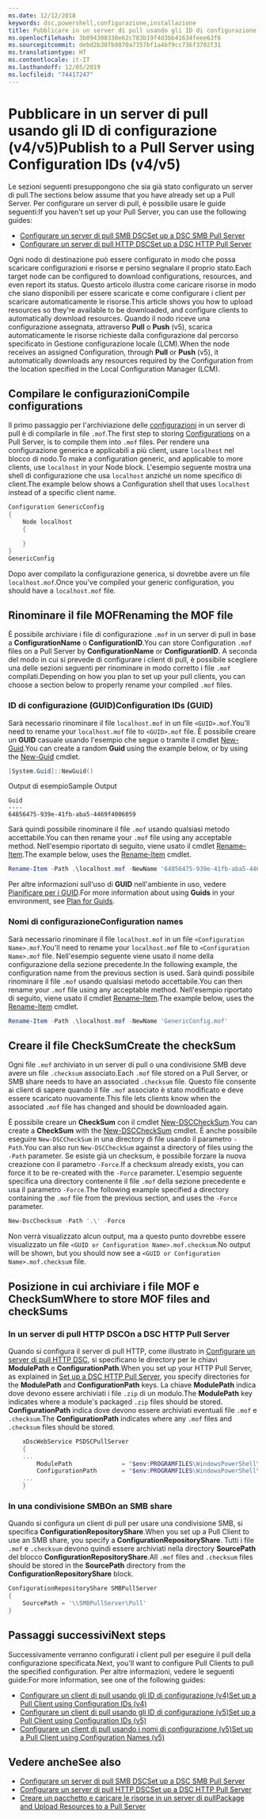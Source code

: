 ```yaml
---
ms.date: 12/12/2018
keywords: dsc,powershell,configurazione,installazione
title: Pubblicare in un server di pull usando gli ID di configurazione (v4/v5)
ms.openlocfilehash: 3b094308338e62c783b19f4d3bb41634feee63f6
ms.sourcegitcommit: debd2b38fb8070a7357bf1a4bf9cc736f3702f31
ms.translationtype: HT
ms.contentlocale: it-IT
ms.lasthandoff: 12/05/2019
ms.locfileid: "74417247"
---
```

# <a name="publish-to-a-pull-server-using-configuration-ids-v4v5"></a><span data-ttu-id="21999-103">Pubblicare in un server di pull usando gli ID di configurazione (v4/v5)</span><span class="sxs-lookup"><span data-stu-id="21999-103">Publish to a Pull Server using Configuration IDs (v4/v5)</span></span>

<span data-ttu-id="21999-104">Le sezioni seguenti presuppongono che sia già stato configurato un server di pull.</span><span class="sxs-lookup"><span data-stu-id="21999-104">The sections below assume that you have already set up a Pull Server.</span></span> <span data-ttu-id="21999-105">Per configurare un server di pull, è possibile usare le guide seguenti:</span><span class="sxs-lookup"><span data-stu-id="21999-105">If you haven't set up your Pull Server, you can use the following guides:</span></span>

- [<span data-ttu-id="21999-106">Configurare un server di pull SMB DSC</span><span class="sxs-lookup"><span data-stu-id="21999-106">Set up a DSC SMB Pull Server</span></span>](pullServerSmb.md)
- [<span data-ttu-id="21999-107">Configurare un server di pull HTTP DSC</span><span class="sxs-lookup"><span data-stu-id="21999-107">Set up a DSC HTTP Pull Server</span></span>](pullServer.md)

<span data-ttu-id="21999-108">Ogni nodo di destinazione può essere configurato in modo che possa scaricare configurazioni e risorse e persino segnalare il proprio stato.</span><span class="sxs-lookup"><span data-stu-id="21999-108">Each target node can be configured to download configurations, resources, and even report its status.</span></span> <span data-ttu-id="21999-109">Questo articolo illustra come caricare risorse in modo che siano disponibili per essere scaricate e come configurare i client per scaricare automaticamente le risorse.</span><span class="sxs-lookup"><span data-stu-id="21999-109">This article shows you how to upload resources so they're available to be downloaded, and configure clients to automatically download resources.</span></span> <span data-ttu-id="21999-110">Quando il nodo riceve una configurazione assegnata, attraverso **Pull** o **Push** (v5), scarica automaticamente le risorse richieste dalla configurazione dal percorso specificato in Gestione configurazione locale (LCM).</span><span class="sxs-lookup"><span data-stu-id="21999-110">When the node receives an assigned Configuration, through **Pull** or **Push** (v5), it automatically downloads any resources required by the Configuration from the location specified in the Local Configuration Manager (LCM).</span></span>

## <a name="compile-configurations"></a><span data-ttu-id="21999-111">Compilare le configurazioni</span><span class="sxs-lookup"><span data-stu-id="21999-111">Compile configurations</span></span>

<span data-ttu-id="21999-112">Il primo passaggio per l'archiviazione delle [configurazioni](../configurations/configurations.md) in un server di pull è di compilarle in file `.mof`.</span><span class="sxs-lookup"><span data-stu-id="21999-112">The first step to storing [Configurations](../configurations/configurations.md) on a Pull Server, is to compile them into `.mof` files.</span></span> <span data-ttu-id="21999-113">Per rendere una configurazione generica e applicabili a più client, usare `localhost` nel blocco di nodo.</span><span class="sxs-lookup"><span data-stu-id="21999-113">To make a configuration generic, and applicable to more clients, use `localhost` in your Node block.</span></span> <span data-ttu-id="21999-114">L'esempio seguente mostra una shell di configurazione che usa `localhost` anziché un nome specifico di client.</span><span class="sxs-lookup"><span data-stu-id="21999-114">The example below shows a Configuration shell that uses `localhost` instead of a specific client name.</span></span>

```powershell
Configuration GenericConfig
{
    Node localhost
    {

    }
}
GenericConfig
```

<span data-ttu-id="21999-115">Dopo aver compilato la configurazione generica, si dovrebbe avere un file `localhost.mof`.</span><span class="sxs-lookup"><span data-stu-id="21999-115">Once you've compiled your generic configuration, you should have a `localhost.mof` file.</span></span>

## <a name="renaming-the-mof-file"></a><span data-ttu-id="21999-116">Rinominare il file MOF</span><span class="sxs-lookup"><span data-stu-id="21999-116">Renaming the MOF file</span></span>

<span data-ttu-id="21999-117">È possibile archiviare i file di configurazione `.mof` in un server di pull in base a **ConfigurationName** o **ConfigurationID**.</span><span class="sxs-lookup"><span data-stu-id="21999-117">You can store Configuration `.mof` files on a Pull Server by **ConfigurationName** or **ConfigurationID**.</span></span> <span data-ttu-id="21999-118">A seconda del modo in cui si prevede di configurare i client di pull, è possibile scegliere una delle sezioni seguenti per rinominare in modo corretto i file `.mof` compilati.</span><span class="sxs-lookup"><span data-stu-id="21999-118">Depending on how you plan to set up your pull clients, you can choose a section below to properly rename your compiled `.mof` files.</span></span>

### <a name="configuration-ids-guid"></a><span data-ttu-id="21999-119">ID di configurazione (GUID)</span><span class="sxs-lookup"><span data-stu-id="21999-119">Configuration IDs (GUID)</span></span>

<span data-ttu-id="21999-120">Sarà necessario rinominare il file `localhost.mof` in un file `<GUID>.mof`.</span><span class="sxs-lookup"><span data-stu-id="21999-120">You'll need to rename your `localhost.mof` file to `<GUID>.mof` file.</span></span> <span data-ttu-id="21999-121">È possibile creare un **GUID** casuale usando l'esempio che segue o tramite il cmdlet [New-Guid](/powershell/module/microsoft.powershell.utility/new-guid).</span><span class="sxs-lookup"><span data-stu-id="21999-121">You can create a random **Guid** using the example below, or by using the [New-Guid](/powershell/module/microsoft.powershell.utility/new-guid) cmdlet.</span></span>

```powershell
[System.Guid]::NewGuid()
```

<span data-ttu-id="21999-122">Output di esempio</span><span class="sxs-lookup"><span data-stu-id="21999-122">Sample Output</span></span>

```Output
Guid
----
64856475-939e-41fb-aba5-4469f4006059
```

<span data-ttu-id="21999-123">Sarà quindi possibile rinominare il file `.mof` usando qualsiasi metodo accettabile.</span><span class="sxs-lookup"><span data-stu-id="21999-123">You can then rename your `.mof` file using any acceptable method.</span></span> <span data-ttu-id="21999-124">Nell'esempio riportato di seguito, viene usato il cmdlet [Rename-Item](/powershell/module/microsoft.powershell.management/rename-item).</span><span class="sxs-lookup"><span data-stu-id="21999-124">The example below, uses the [Rename-Item](/powershell/module/microsoft.powershell.management/rename-item) cmdlet.</span></span>

```powershell
Rename-Item -Path .\localhost.mof -NewName '64856475-939e-41fb-aba5-4469f4006059.mof'
```

<span data-ttu-id="21999-125">Per altre informazioni sull'uso di **GUID** nell'ambiente in uso, vedere [Pianificare per i GUID](/powershell/scripting/dsc/secureserver#guids).</span><span class="sxs-lookup"><span data-stu-id="21999-125">For more information about using **Guids** in your environment, see [Plan for Guids](/powershell/scripting/dsc/secureserver#guids).</span></span>

### <a name="configuration-names"></a><span data-ttu-id="21999-126">Nomi di configurazione</span><span class="sxs-lookup"><span data-stu-id="21999-126">Configuration names</span></span>

<span data-ttu-id="21999-127">Sarà necessario rinominare il file `localhost.mof` in un file `<Configuration Name>.mof`.</span><span class="sxs-lookup"><span data-stu-id="21999-127">You'll need to rename your `localhost.mof` file to `<Configuration Name>.mof` file.</span></span> <span data-ttu-id="21999-128">Nell'esempio seguente viene usato il nome della configurazione della sezione precedente.</span><span class="sxs-lookup"><span data-stu-id="21999-128">In the following example, the configuration name from the previous section is used.</span></span> <span data-ttu-id="21999-129">Sarà quindi possibile rinominare il file `.mof` usando qualsiasi metodo accettabile.</span><span class="sxs-lookup"><span data-stu-id="21999-129">You can then rename your `.mof` file using any acceptable method.</span></span> <span data-ttu-id="21999-130">Nell'esempio riportato di seguito, viene usato il cmdlet [Rename-Item](/powershell/module/microsoft.powershell.management/rename-item).</span><span class="sxs-lookup"><span data-stu-id="21999-130">The example below, uses the [Rename-Item](/powershell/module/microsoft.powershell.management/rename-item) cmdlet.</span></span>

```powershell
Rename-Item -Path .\localhost.mof -NewName 'GenericConfig.mof'
```

## <a name="create-the-checksum"></a><span data-ttu-id="21999-131">Creare il file CheckSum</span><span class="sxs-lookup"><span data-stu-id="21999-131">Create the checkSum</span></span>

<span data-ttu-id="21999-132">Ogni file `.mof` archiviato in un server di pull o una condivisione SMB deve avere un file `.checksum` associato.</span><span class="sxs-lookup"><span data-stu-id="21999-132">Each `.mof` file stored on a Pull Server, or SMB share needs to have an associated `.checksum` file.</span></span>
<span data-ttu-id="21999-133">Questo file consente ai client di sapere quando il file `.mof` associato è stato modificato e deve essere scaricato nuovamente.</span><span class="sxs-lookup"><span data-stu-id="21999-133">This file lets clients know when the associated `.mof` file has changed and should be downloaded again.</span></span>

<span data-ttu-id="21999-134">È possibile creare un **CheckSum** con il cmdlet [New-DSCCheckSum](/powershell/module/psdesiredstateconfiguration/new-dscchecksum).</span><span class="sxs-lookup"><span data-stu-id="21999-134">You can create a **CheckSum** with the [New-DSCCheckSum](/powershell/module/psdesiredstateconfiguration/new-dscchecksum) cmdlet.</span></span> <span data-ttu-id="21999-135">È anche possibile eseguire `New-DSCCheckSum` in una directory di file usando il parametro `-Path`.</span><span class="sxs-lookup"><span data-stu-id="21999-135">You can also run `New-DSCCheckSum` against a directory of files using the `-Path` parameter.</span></span>
<span data-ttu-id="21999-136">Se esiste già un checksum, è possibile forzare la nuova creazione con il parametro `-Force`.</span><span class="sxs-lookup"><span data-stu-id="21999-136">If a checksum already exists, you can force it to be re-created with the `-Force` parameter.</span></span> <span data-ttu-id="21999-137">L'esempio seguente specifica una directory contenente il file `.mof` della sezione precedente e usa il parametro `-Force`.</span><span class="sxs-lookup"><span data-stu-id="21999-137">The following example specified a directory containing the `.mof` file from the previous section, and uses the `-Force` parameter.</span></span>

```powershell
New-DscChecksum -Path '.\' -Force
```

<span data-ttu-id="21999-138">Non verrà visualizzato alcun output, ma a questo punto dovrebbe essere visualizzato un file `<GUID or Configuration Name>.mof.checksum`.</span><span class="sxs-lookup"><span data-stu-id="21999-138">No output will be shown, but you should now see a `<GUID or Configuration Name>.mof.checksum` file.</span></span>

## <a name="where-to-store-mof-files-and-checksums"></a><span data-ttu-id="21999-139">Posizione in cui archiviare i file MOF e CheckSum</span><span class="sxs-lookup"><span data-stu-id="21999-139">Where to store MOF files and checkSums</span></span>

### <a name="on-a-dsc-http-pull-server"></a><span data-ttu-id="21999-140">In un server di pull HTTP DSC</span><span class="sxs-lookup"><span data-stu-id="21999-140">On a DSC HTTP Pull Server</span></span>

<span data-ttu-id="21999-141">Quando si configura il server di pull HTTP, come illustrato in [Configurare un server di pull HTTP DSC](pullServer.md), si specificano le directory per le chiavi **ModulePath** e **ConfigurationPath**.</span><span class="sxs-lookup"><span data-stu-id="21999-141">When you set up your HTTP Pull Server, as explained in [Set up a DSC HTTP Pull Server](pullServer.md), you specify directories for the **ModulePath** and **ConfigurationPath** keys.</span></span> <span data-ttu-id="21999-142">La chiave **ModulePath** indica dove devono essere archiviati i file `.zip` di un modulo.</span><span class="sxs-lookup"><span data-stu-id="21999-142">The **ModulePath** key indicates where a module's packaged `.zip` files should be stored.</span></span> <span data-ttu-id="21999-143">**ConfigurationPath** indica dove devono essere archiviati eventuali file `.mof` e `.checksum`.</span><span class="sxs-lookup"><span data-stu-id="21999-143">The **ConfigurationPath** indicates where any `.mof` files and `.checksum` files should be stored.</span></span>

```powershell
    xDscWebService PSDSCPullServer
    {
    ...
        ModulePath              = "$env:PROGRAMFILES\WindowsPowerShell\DscService\Modules"
        ConfigurationPath       = "$env:PROGRAMFILES\WindowsPowerShell\DscService\Configuration"
    ...
    }

```

### <a name="on-an-smb-share"></a><span data-ttu-id="21999-144">In una condivisione SMB</span><span class="sxs-lookup"><span data-stu-id="21999-144">On an SMB share</span></span>

<span data-ttu-id="21999-145">Quando si configura un client di pull per usare una condivisione SMB, si specifica **ConfigurationRepositoryShare**.</span><span class="sxs-lookup"><span data-stu-id="21999-145">When you set up a Pull Client to use an SMB share, you specify a **ConfigurationRepositoryShare**.</span></span>
<span data-ttu-id="21999-146">Tutti i file `.mof` e `.checksum` devono quindi essere archiviati nella directory **SourcePath** del blocco **ConfigurationRepositoryShare**.</span><span class="sxs-lookup"><span data-stu-id="21999-146">All `.mof` files and `.checksum` files should be stored in the **SourcePath** directory from the **ConfigurationRepositoryShare** block.</span></span>

```powershell
ConfigurationRepositoryShare SMBPullServer
{
    SourcePath = '\\SMBPullServer\Pull'
}
```

## <a name="next-steps"></a><span data-ttu-id="21999-147">Passaggi successivi</span><span class="sxs-lookup"><span data-stu-id="21999-147">Next steps</span></span>

<span data-ttu-id="21999-148">Successivamente verranno configurati i client pull per eseguire il pull della configurazione specificata.</span><span class="sxs-lookup"><span data-stu-id="21999-148">Next, you'll want to configure Pull Clients to pull the specified configuration.</span></span> <span data-ttu-id="21999-149">Per altre informazioni, vedere le seguenti guide:</span><span class="sxs-lookup"><span data-stu-id="21999-149">For more information, see one of the following guides:</span></span>

- [<span data-ttu-id="21999-150">Configurare un client di pull usando gli ID di configurazione (v4)</span><span class="sxs-lookup"><span data-stu-id="21999-150">Set up a Pull Client using Configuration IDs (v4)</span></span>](pullClientConfigId4.md)
- [<span data-ttu-id="21999-151">Configurare un client di pull usando gli ID di configurazione (v5)</span><span class="sxs-lookup"><span data-stu-id="21999-151">Set up a Pull Client using Configuration IDs (v5)</span></span>](pullClientConfigId.md)
- [<span data-ttu-id="21999-152">Configurare un client di pull usando i nomi di configurazione (v5)</span><span class="sxs-lookup"><span data-stu-id="21999-152">Set up a Pull Client using Configuration Names (v5)</span></span>](pullClientConfigNames.md)

## <a name="see-also"></a><span data-ttu-id="21999-153">Vedere anche</span><span class="sxs-lookup"><span data-stu-id="21999-153">See also</span></span>

- [<span data-ttu-id="21999-154">Configurare un server di pull SMB DSC</span><span class="sxs-lookup"><span data-stu-id="21999-154">Set up a DSC SMB Pull Server</span></span>](pullServerSmb.md)
- [<span data-ttu-id="21999-155">Configurare un server di pull HTTP DSC</span><span class="sxs-lookup"><span data-stu-id="21999-155">Set up a DSC HTTP Pull Server</span></span>](pullServer.md)
- [<span data-ttu-id="21999-156">Creare un pacchetto e caricare le risorse in un server di pull</span><span class="sxs-lookup"><span data-stu-id="21999-156">Package and Upload Resources to a Pull Server</span></span>](package-upload-resources.md)
